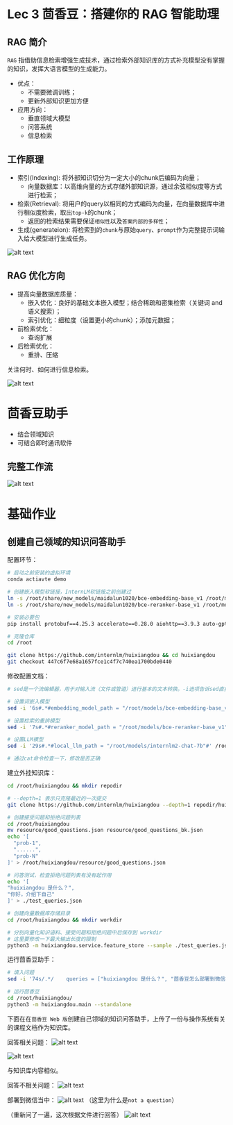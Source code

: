 # Lec 3 茴香豆：搭建你的 RAG 智能助理

## RAG 简介

`RAG` 指借助信息检索增强生成技术，通过检索外部知识库的方式补充模型没有掌握的知识，发挥大语言模型的生成能力。
+ 优点：
  + 不需要微调训练；
  + 更新外部知识更加方便
+ 应用方向：
  + 垂直领域大模型
  + 问答系统
  + 信息检索

## 工作原理
+ 索引(Indexing): 将外部知识切分为一定大小的chunk后编码为向量；
  + 向量数据库：以高维向量的方式存储外部知识源，通过余弦相似度等方式进行检索；
+ 检索(Retrieval): 将用户的query以相同的方式编码为向量，在向量数据库中进行相似度检索，取出`top-k`的chunk；
  + 返回的检索结果需要保证`相似性`以及`答案内部的多样性`；
+ 生成(generateion): 将检索到的`chunk`与原始`query`、`prompt`作为完整提示词输入给大模型进行生成任务。

![alt text](pic/3-1.png)

## RAG 优化方向

+ 提高向量数据库质量：
  + 嵌入优化：良好的基础文本嵌入模型；结合稀疏和密集检索（关键词 and 语义搜索）；
  + 索引优化：细粒度（设置更小的chunk）；添加元数据；
+ 前检索优化：
  + 查询扩展
+ 后检索优化：
  + 重排、压缩

关注何时、如何进行信息检索。

![alt text](pic/3-2.png)

# 茴香豆助手

+ 结合领域知识
+ 可结合即时通讯软件

## 完整工作流

![alt text](pic/3-3.png)

# 基础作业

## 创建自己领域的知识问答助手

配置环节：
```bash
# 启动之前安装的虚拟环境
conda actiavte demo

# 创建嵌入模型软链接，InternLM软链接之前创建过
ln -s /root/share/new_models/maidalun1020/bce-embedding-base_v1 /root/models/bce-embedding-base_v1
ln -s /root/share/new_models/maidalun1020/bce-reranker-base_v1 /root/models/bce-reranker-base_v1

# 安装必要包
pip install protobuf==4.25.3 accelerate==0.28.0 aiohttp==3.9.3 auto-gptq==0.7.1 bcembedding==0.1.3 beautifulsoup4==4.8.2 einops==0.7.0 faiss-gpu==1.7.2 langchain==0.1.14 loguru==0.7.2 lxml_html_clean==0.1.0 openai==1.16.1 openpyxl==3.1.2 pandas==2.2.1 pydantic==2.6.4 pymupdf==1.24.1 python-docx==1.1.0 pytoml==0.1.21 readability-lxml==0.8.1 redis==5.0.3 requests==2.31.0 scikit-learn==1.4.1.post1 sentence_transformers==2.2.2 textract==1.6.5 tiktoken==0.6.0 transformers==4.39.3 transformers_stream_generator==0.0.5 unstructured==0.11.2

# 克隆仓库
cd /root

git clone https://github.com/internlm/huixiangdou && cd huixiangdou
git checkout 447c6f7e68a1657fce1c4f7c740ea1700bde0440

```

修改配置文档：
```bash
# sed是一个流编辑器，用于对输入流（文件或管道）进行基本的文本转换。-i选项告诉sed直接修改文件，而不是输出到标准输出。

# 设置词嵌入模型
sed -i '6s#.*#embedding_model_path = "/root/models/bce-embedding-base_v1"#' /root/huixiangdou/config.ini

# 设置检索的重排模型
sed -i '7s#.*#reranker_model_path = "/root/models/bce-reranker-base_v1"#' /root/huixiangdou/config.ini

# 设置LLM模型
sed -i '29s#.*#local_llm_path = "/root/models/internlm2-chat-7b"#' /root/huixiangdou/config.ini

# 通过cat命令检查一下，修改是否正确
```

建立外挂知识库：
```bash
cd /root/huixiangdou && mkdir repodir

# --depth=1 表示只克隆最近的一次提交
git clone https://github.com/internlm/huixiangdou --depth=1 repodir/huixiangdou

# 创建接受问题和拒绝问题列表
cd /root/huixiangdou
mv resource/good_questions.json resource/good_questions_bk.json
echo '[
  "prob-1",
  "......",
  "prob-N"
]' > /root/huixiangdou/resource/good_questions.json

# 问答测试，检查拒绝问题列表有没有起作用
echo '[
"huixiangdou 是什么？",
"你好，介绍下自己"
]' > ./test_queries.json

# 创建向量数据库存储目录
cd /root/huixiangdou && mkdir workdir 

# 分别向量化知识语料、接受问题和拒绝问题中后保存到 workdir
# 这里要修改一下最大输出长度的限制
python3 -m huixiangdou.service.feature_store --sample ./test_queries.json
```

运行茴香豆助手：
```bash
# 填入问题
sed -i '74s/.*/    queries = ["huixiangdou 是什么？", "茴香豆怎么部署到微信群", "今天天气怎么样？"]/' /root/huixiangdou/huixiangdou/main.py

# 运行茴香豆
cd /root/huixiangdou/
python3 -m huixiangdou.main --standalone
```

下面在在`茴香豆 Web 版`创建自己领域的知识问答助手，上传了一份与操作系统有关的课程文档作为知识库。

回答相关问题：
![alt text](pic/3-4.png)

![alt text](pic/3-5.png)

与知识库内容相似。

回答不相关问题：
![alt text](pic/3-6.png)

部署到微信当中：
![alt text](pic/3-7.png)
（这里为什么是`not a question`）

（重新问了一遍，这次根据文件进行回答）
![alt text](pic/3-8.jpg)